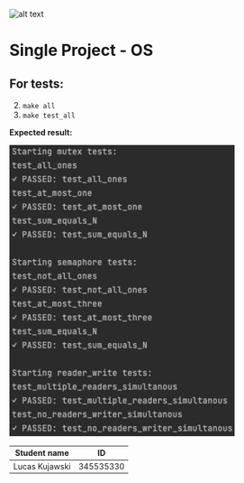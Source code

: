 ![alt text](https://www.hit.ac.il/.upload/academic-entrepreneurship/iris/partners/shenkarLogo.jpg "Shenkar")

Single Project - OS
=====================================

For tests:
-------
2. ```make all```
3. ```make test_all```

**Expected result:**


<img src="https://github.com/ukokuja/critical-section-os/blob/main/test_results.png?raw=true" alt="tests resultss" width="400"/>

Student name       | ID
| -------------     |-------------
| Lucas Kujawski    | 345535330



